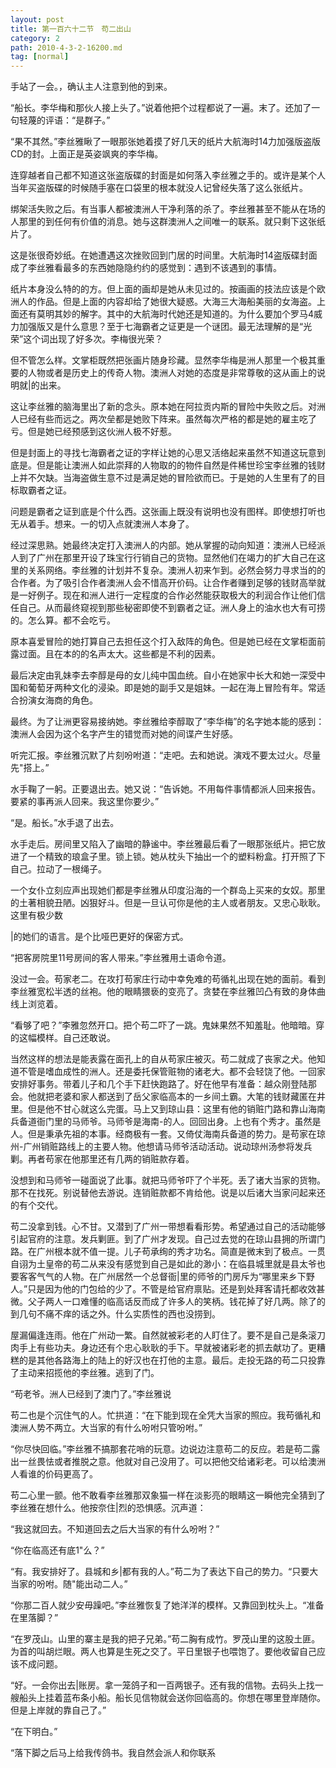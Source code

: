 ```yaml
---
layout: post
title: 第一百六十二节　苟二出山
category: 2
path: 2010-4-3-2-16200.md
tag: [normal]
---
```


手站了一会。，确认主人注意到他的到来。

“船长。李华梅和那伙人接上头了。”说着他把个过程都说了一遍。末了。还加了一句轻蔑的评语：“是群子。”

“果不其然。”李丝雅瞅了一眼那张她着摸了好几天的纸片大航海时14力加强版盗版CD的封。上面正是英姿飒爽的李华梅。

连穿越者自己都不知道这张盗版碟的封面是如何落入李丝雅之手的。或许是某个人当年买盗版碟的时候随手塞在口袋里的根本就没人记曾经失落了这么张纸片。

绑架活失败之后。有当事人都被澳洲人干净利落的杀了。李丝雅甚至不能从在场的人那里的到任何有价值的消息。她与这群澳洲人之间唯一的联系。就只剩下这张纸片了。

这是张很奇妙纸。在她遭遇这次挫败回到门居的时间里。大航海时14盗版碟封面成了李丝雅看最多的东西她隐隐约约的感觉到：遇到不该遇到的事情。

纸片本身没么特的的方。但上面的画却是她从未见过的。按画画的技法应该是个欧洲人的作品。但是上面的内容却给了她很大疑惑。大海三大海船美丽的女海盗。上面还有莫明其妙的解字。其中的大航海时代她还是知道的。为什么要加个罗马4威力加强版又是什么意思？至于七海霸者之证更是一个谜团。最无法理解的是“光荣”这个词出现了好多次。李梅很光荣？

但不管怎么样。文掌柜既然把张画片随身珍藏。显然李华梅是洲人那里一个极其重要的人物或者是历史上的传奇人物。澳洲人对她的态度是非常尊敬的这从画上的说明就|的出来。

这让李丝雅的脑海里出了新的念头。原本她在阿拉贡内斯的冒险中失败之后。对洲人已经有些而远之。两次垒都是她败下阵来。虽然每次严格的都是她的雇主吃了亏。但是她已经预感到这伙洲人极不好惹。

但是封面上的寻找七海霸者之证的字样让她的心思又活络起来虽然不知道这玩意到底是。但是能让澳洲人如此崇拜的人物取的的物件自然是件稀世珍宝李丝雅的钱财上并不欠缺。当海盗做生意不过是满足她的冒险欲而已。于是她的人生里有了的目标取霸者之证。

问题是霸者之证到底是个什么西。这张画上既没有说明也没有图样。即使想打听也无从着手。想来。一的切入点就澳洲人本身了。

经过深思熟。她最终决定打入澳洲人的内部。她从掌握的动向知道：澳洲人已经派人到了广州在那里开设了珠宝行行销自己的货物。显然他们在竭力的扩大自己在这里的关系网络。李丝雅的计划并不复杂。澳洲人初来乍到。必然会努力寻求当的的合作者。为了吸引合作者澳洲人会不惜高开价码。让合作者赚到足够的钱财高举就是一好例子。现在和洲人进行一定程度的合作必然能获取极大的利润合作让他们信任自己。从而最终窥视到那些秘密即使不到霸者之证。洲人身上的油水也大有可捞的。怎么算。都不会吃亏。

原本喜爱冒险的她打算自己去担任这个打入敌阵的角色。但是她已经在文掌柜面前露过面。且在本的的名声太大。这些都是不利的因素。

最后决定由乳妹李去李醇是母的女儿纯中国血统。自小在她家中长大和她一深受中国和葡萄牙两种文化的浸染。即是她的副手又是姐妹。一起在海上冒险有年。常适合扮演女海商的角色。

最终。为了让洲更容易接纳她。李丝雅给李醇取了“李华梅”的名字她本能的感到：澳洲人会因为这个名字产生的错觉而对她的间谍产生好感。

听完汇报。李丝雅沉默了片刻吩咐道：“走吧。去和她说。演戏不要太过火。尽量先"搭上。”

水手鞠了一躬。正要退出去。她又说：“告诉她。不用每件事情都派人回来报告。要紧的事再派人回来。我这里你要少。”

“是。船长。”水手退了出去。

水手走后。房间里又陷入了幽暗的静谧中。李丝雅最后看了一眼那张纸片。把它放进了一个精致的琅盒子里。锁上锁。她从枕头下抽出一个的塑料粉盒。打开照了下自己。拉动了一根绳子。

一个女仆立刻应声出现她们都是李丝雅从印度沿海的一个群岛上买来的女奴。那里的土著相貌丑陋。凶狠好斗。但是一旦认可你是他的主人或者朋友。又忠心耿耿。这里有极少数

|的她们的语言。是个比哑巴更好的保密方式。

“把客房院里11号房间的客人带来。”李丝雅用土语命令道。

没过一会。苟家老二。在攻打苟家庄行动中幸免难的苟循礼出现在她的面前。看到李丝雅宽松半透的丝袍。他的眼睛猥亵的变亮了。贪婪在李丝雅凹凸有致的身体曲线上浏览着。

“看够了吧？”李雅忽然开口。把个苟二吓了一跳。鬼妹果然不知羞耻。他暗暗。穿的这幅模样。自己还敢说。

当然这样的想法是能表露在面孔上的自从苟家庄被灭。苟二就成了丧家之犬。他知道不管是嗜血成性的洲人。还是委托保管赃物的诸老大。都不会轻饶了他。一回家安排好事务。带着儿子和几个手下赶快跑路了。好在他早有准备：越众刚登陆那会。他就把老婆和家人都送到了岳父家临高本的一乡间土霸。大笔的钱财藏匿在井里。但是他不甘心就这么完蛋。马上又到琼山县：这里有他的销赃门路和靠山海南兵备道衙门里的马师爷。马师爷是海南-的人。回回出身。上也有个秀才。虽然是人。但是秉承先祖的本事。经商极有一套。又倚仗海南兵备道的势力。是苟家在琼州-广州销赃路线上的主要人物。他想请马师爷活动活动。说动琼州汤参将发兵剿。再者苟家在他那里还有几两的销赃款存着。

没想到和马师爷一碰面说了此事。就把马师爷吓了个半死。丢了诸大当家的货物。那不在找死。别说替他去游说。连销赃款都不肯给他。说是以后诸大当家问起来还的有个交代。

苟二没拿到钱。心不甘。又潜到了广州一带想看看形势。希望通过自己的活动能够引起官府的注意。发兵剿匪。到了广州才发现。自己过去觉的在琼山县拥的所谓门路。在广州根本就不值一提。儿子苟承绚的秀才功名。简直是微末到了极点。一贯自诩为土皇帝的苟二从来没有感觉到自己是如此的渺小：在临县城里就是县太爷也要客客气气的人物。在广州居然一个总督衙|里的师爷的门房斥为“哪里来乡下野人。”只是因为他的门包给的少了。不管是给官府禀贴。还是到处拜客请托都收效甚微。父子两人一口难懂的临高话反而成了许多人的笑柄。钱花掉了好几两。除了的到几句不痛不痒的话之外。什么实质性的西也没捞到。

屋漏偏逢连雨。他在广州动一繁。自然就被彩老的人盯住了。要不是自己是条滚刀肉手上有些功夫。身边还有个忠心耿耿的手下。早就被诸彩老的抓去献功了。更糟糕的是其他各路海上的陆上的好汉也在打他的主意。最后。走投无路的苟二只投靠了主动来招揽他的李丝雅。逃到了门。

“苟老爷。洲人已经到了澳门了。”李丝雅说

苟二也是个沉住气的人。忙拱道：“在下能到现在全凭大当家的照应。我苟循礼和澳洲人势不两立。大当家的有什么吩咐只管吩咐。”

“你尽快回临。”李丝雅不搞那套花哨的玩意。边说边注意苟二的反应。若是苟二露出一丝畏怯或者推脱之意。他就对自己没用了。可以把他交给诸彩老。可以给澳洲人看谁的价码更高了。

苟二心里一颤。他不敢看李丝雅那双象猫一样在淡影亮的眼睛这一瞬他完全猜到了李丝雅在想什么。他按奈住|烈的恐惧感。沉声道：

“我这就回去。不知道回去之后大当家的有什么吩咐？”

“你在临高还有底1"么？”

“有。我安排好了。县城和乡|都有我的人。”苟二为了表达下自己的势力。“只要大当家的吩咐。随"能出动二人。”

“你那二百人就少安毋躁吧。”李丝雅恢复了她洋洋的模样。又靠回到枕头上。“准备在里落脚？”

“在罗茂山。山里的寨主是我的把子兄弟。”苟二胸有成竹。罗茂山里的这股土匪。为首的叫胡烂眼。两人也算是生死之交了。平日里银子也喂饱了。要他收留自己应该不成问题。

“好。一会你出去|账房。拿一笼鸽子和一百两银子。还有我的信物。去码头上找一艘船头上挂着蓝布条小船。船长见信物就会送你回临高的。你想在哪里登岸随你。但是上岸就的靠自己了。”

“在下明白。”

“落下脚之后马上给我传鸽书。我自然会派人和你联系